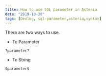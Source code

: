```yaml
---
title: How to use SQL parameter in Asteria
date: "2019-10-30"
tags: [Devlog, sql-parameter,asteria,syntax]
---
```

There are two ways to use.
* To Parameter
```
?parameter?
```
* To String
```
$parameter$
```
